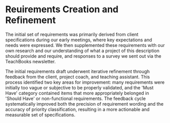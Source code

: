 # Reuirements Creation and Refinement

The initial set of requirements was primarily derived from client specifications during our early meetings, where key expectations and needs were expressed. We then supplemented these requirements with our own research and our understanding of what a project of this description should provide and require, and responses to a survey we sent out via the TeachBooks newsletter.

The initial requirements draft underwent iterative refinement through feedback from the client, project coach, and teaching assistant. This process identified two key areas for improvement: many requirements were initially too vague or subjective to be properly validated, and the 'Must Have' category contained items that more appropriately belonged in 'Should Have' or non-functional requirements. The feedback cycle systematically improved both the precision of requirement wording and the accuracy of priority classification, resulting in a more actionable and measurable set of specifications.
